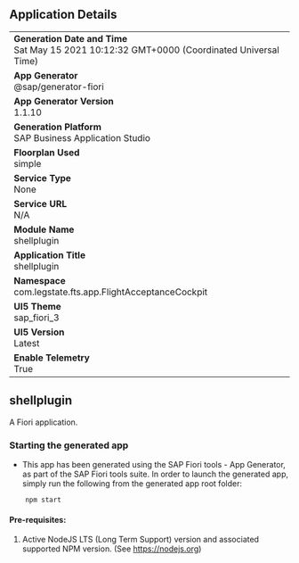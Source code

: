 ## Application Details
|               |
| ------------- |
|**Generation Date and Time**<br>Sat May 15 2021 10:12:32 GMT+0000 (Coordinated Universal Time)|
|**App Generator**<br>@sap/generator-fiori|
|**App Generator Version**<br>1.1.10|
|**Generation Platform**<br>SAP Business Application Studio|
|**Floorplan Used**<br>simple|
|**Service Type**<br>None|
|**Service URL**<br>N/A
|**Module Name**<br>shellplugin|
|**Application Title**<br>shellplugin|
|**Namespace**<br>com.legstate.fts.app.FlightAcceptanceCockpit|
|**UI5 Theme**<br>sap_fiori_3|
|**UI5 Version**<br>Latest|
|**Enable Telemetry**<br>True|

## shellplugin

A Fiori application.

### Starting the generated app

-   This app has been generated using the SAP Fiori tools - App Generator, as part of the SAP Fiori tools suite.  In order to launch the generated app, simply run the following from the generated app root folder:

```
    npm start
```


#### Pre-requisites:

1. Active NodeJS LTS (Long Term Support) version and associated supported NPM version.  (See https://nodejs.org)


